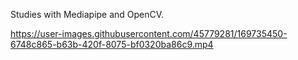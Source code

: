 Studies with Mediapipe and OpenCV.


https://user-images.githubusercontent.com/45779281/169735450-6748c865-b63b-420f-8075-bf0320ba86c9.mp4

